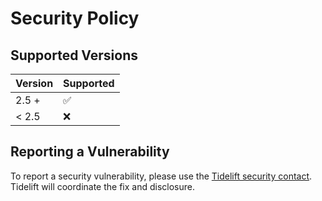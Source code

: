# Security Policy

## Supported Versions

| Version  | Supported          |
| -------- | ------------------ |
| 2.5 +    | :white_check_mark: |
| < 2.5    | :x:                |

## Reporting a Vulnerability

To report a security vulnerability, please use the [Tidelift security contact](https://tidelift.com/security). Tidelift
will coordinate the fix and disclosure.
